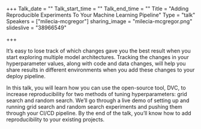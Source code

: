 +++
Talk_date = ""
Talk_start_time = ""
Talk_end_time = ""
Title = "Adding Reproducible Experiments To Your Machine Learning Pipeline"
Type = "talk"
Speakers = ["milecia-mcgregor"]
sharing_image = "milecia-mcgregor.png"
slideslive = "38966549"

+++

It’s easy to lose track of which changes gave you the best result when you start exploring multiple model architectures. Tracking the changes in your hyperparameter values, along with code and data changes, will help you share results in different environments when you add these changes to your deploy pipeline.

In this talk, you will learn how you can use the open-source tool, DVC, to increase reproducibility for two methods of tuning hyperparameters: grid search and random search. We’ll go through a live demo of setting up and running grid search and random search experiments and pushing them through your CI/CD pipeline. By the end of the talk, you’ll know how to add reproducibility to your existing projects.
